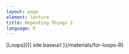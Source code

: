 ```yaml
---
layout: page
element: lecture
title: Repeating Things 2
language: R
---
```


[Loops]({{ site.baseurl }}/materials/for-loops-R)
